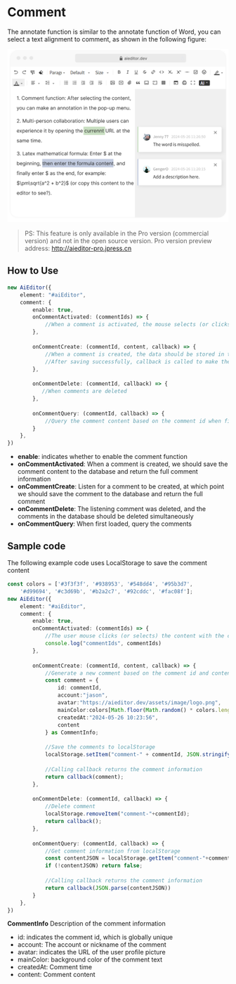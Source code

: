 #  Comment

The annotate function is similar to the annotate function of Word, you can select a text alignment to comment, as shown in the following figure:

![](../assets/image/comment-en.png)

>PS: This feature is only available in the Pro version (commercial version) and not in the open source version. Pro version preview address: http://aieditor-pro.jpress.cn
## How to Use

```typescript
new AiEditor({
    element: "#aiEditor",
    comment: {
        enable: true,
        onCommentActivated: (commentIds) => {
            //When a comment is activated, the mouse selects (or clicks) on a piece of flagged content
        },

        onCommentCreate: (commentId, content, callback) => {
            //When a comment is created, the data should be stored in the database via an http request
            //After saving successfully, callback is called to make the comment valid
        },

        onCommentDelete: (commentId, callback) => {
           //When comments are deleted
        },

        onCommentQuery: (commentId, callback) => {
            //Query the comment content based on the comment id when first loaded
        }
    },
})
```

- **enable**: indicates whether to enable the comment function
- **onCommentActivated**: When a comment is created, we should save the comment content to the database and return the full comment information
- **onCommentCreate**: Listen for a comment to be created, at which point we should save the comment to the database and return the full comment
- **onCommentDelete**: The listening comment was deleted, and the comments in the database should be deleted simultaneously
- **onCommentQuery**: When first loaded, query the comments


## Sample code

The following example code uses LocalStorage to save the comment content

```typescript
const colors = ['#3f3f3f', '#938953', '#548dd4', '#95b3d7', 
    '#d99694', '#c3d69b', '#b2a2c7', '#92cddc', '#fac08f'];
new AiEditor({
    element: "#aiEditor",
    comment: {
        enable: true,
        onCommentActivated: (commentIds) => {
            //The user mouse clicks (or selects) the content with the comment
            console.log("commentIds", commentIds)
        },

        onCommentCreate: (commentId, content, callback) => {
            //Generate a new comment based on the comment id and content
            const comment = {
                id: commentId,
                account:"jason",
                avatar:"https://aieditor.dev/assets/image/logo.png",
                mainColor:colors[Math.floor(Math.random() * colors.length)],
                createdAt:"2024-05-26 10:23:56",
                content
            } as CommentInfo;
            
            //Save the comments to localStorage
            localStorage.setItem("comment-" + commentId, JSON.stringify(comment));
            
            //Calling callback returns the comment information
            return callback(comment);
        },

        onCommentDelete: (commentId, callback) => {
            //Delete comment
            localStorage.removeItem("comment-"+commentId);
            return callback();
        },

        onCommentQuery: (commentId, callback) => {
            //Get comment information from localStorage
            const contentJSON = localStorage.getItem("comment-"+commentId);
            if (!contentJSON) return false;

            //Calling callback returns the comment information
            return callback(JSON.parse(contentJSON))
        }
    },
})
```


**CommentInfo** Description of the comment information
- id: indicates the comment id, which is globally unique
- account: The account or nickname of the comment
- avatar: indicates the URL of the user profile picture
- mainColor: background color of the comment text
- createdAt: Comment time
- content: Comment content